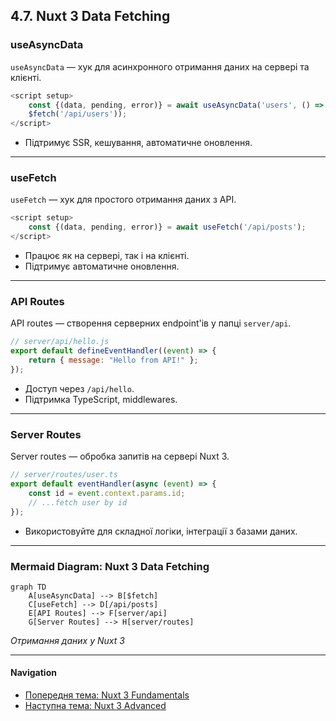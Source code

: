 ## 4.7. Nuxt 3 Data Fetching

### useAsyncData

`useAsyncData` — хук для асинхронного отримання даних на сервері та клієнті.

```js
<script setup>
    const {(data, pending, error)} = await useAsyncData('users', () =>
    $fetch('/api/users'));
</script>
```

-   Підтримує SSR, кешування, автоматичне оновлення.

---

### useFetch

`useFetch` — хук для простого отримання даних з API.

```js
<script setup>
    const {(data, pending, error)} = await useFetch('/api/posts');
</script>
```

-   Працює як на сервері, так і на клієнті.
-   Підтримує автоматичне оновлення.

---

### API Routes

API routes — створення серверних endpoint'ів у папці `server/api`.

```js
// server/api/hello.js
export default defineEventHandler((event) => {
    return { message: "Hello from API!" };
});
```

-   Доступ через `/api/hello`.
-   Підтримка TypeScript, middlewares.

---

### Server Routes

Server routes — обробка запитів на сервері Nuxt 3.

```js
// server/routes/user.ts
export default eventHandler(async (event) => {
    const id = event.context.params.id;
    // ...fetch user by id
});
```

-   Використовуйте для складної логіки, інтеграції з базами даних.

---

### Mermaid Diagram: Nuxt 3 Data Fetching

```mermaid
graph TD
    A[useAsyncData] --> B[$fetch]
    C[useFetch] --> D[/api/posts]
    E[API Routes] --> F[server/api]
    G[Server Routes] --> H[server/routes]
```

_Отримання даних у Nuxt 3_

---

#### Navigation

-   [Попередня тема: Nuxt 3 Fundamentals](4.6-nuxt3-fundamentals.md)
-   [Наступна тема: Nuxt 3 Advanced](4.8-nuxt3-advanced.md)
